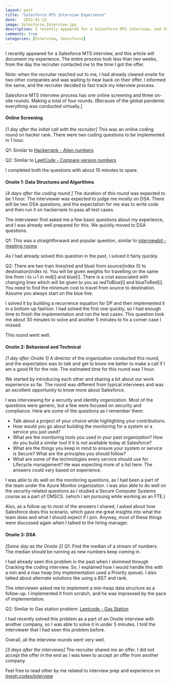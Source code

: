 ```yaml
---
layout: post
title: "Salesforce MTS Interview Experience"
date:   2022-01-22
image: Salesforce_Interview.jpg
description: I recently appeared for a Salesforce MTS interview, and this article will document my experience.
comments: true
categories: [Interview, Salesforce]
---
```


I recently appeared for a Salesforce MTS interview, and this article will document my experience. The entire process took less than two weeks, from the day the recruiter contacted me to the time I got the offer.

Note: when the recruiter reached out to me, I had already cleared onsite for two other companies and was waiting to hear back on their offer. I informed the same, and the recruiter decided to fast track my interview process. 

Salesforce MTS interview process has one online screening and three on-site rounds. Making a total of four rounds. [Because of the global pandemic everything was conducted virtually.]

#### Online Screening
*[1 day after the initial call with the recruiter]*
This was an online coding round on hacker rank. There were two coding questions to be implemented in 1 hour. 

Q1: Similar to [Hackerrank - Alien numbers](https://www.hackerrank.com/contests/coderadon/challenges/alien-numbers)

Q2: Similar to [LeetCode - Compare version numbers](https://leetcode.com/problems/compare-version-numbers/)

I completed both the questions with about 10 minutes to spare.

#### Onsite 1: Data Structures and Algorithms
*[4 days after the coding round ]*
The duration of this round was expected to be 1 hour. The interviewer was expected to judge me mostly on DSA. There will be two DSA questions, and the expectation for me was to write code and then run it on hackerrank to pass all test cases. 

The interviewer first asked me a few basic questions about my experience, and I was already well prepared for this. We quickly moved to DSA questions. 

Q1: This was a straightforward and popular question, similar to [interviewbit - meeting rooms](https://www.interviewbit.com/problems/meeting-rooms/)

As I had already solved this question in the past, I solved it fairly quickly. 
 
Q2: There are two train lines(red and blue) from source(index 0) to destination(index n). You will be given weights for travelling on the same line from i to i+1 in red[i] and blue[i]. There is a cost associated with changing lines which will be given to you as redToBlue[i] and blueToRed[i]. You need to find the minimum cost to travel from source to destination. Assume you always start on the blue line. 

I solved it by building a recurrence equation for DP and then implemented it in a bottom-up fashion. I had solved the first one quickly, so I had enough time to finish the implementation and run the test cases. This question took me about 30 minutes to solve and another 5 minutes to fix a corner case I missed. 

This round went well. 

#### Onsite 2: Behavioral and Technical
*[1 day after Onsite 1]*
A director of the organization conducted this round, and the expectation was to talk and get to know me better to make a call if I am a good fit for the role. The estimated time for this round was 1 hour.

We started by introducing each other and sharing a bit about our work experience so far. The round was different from typical interviews and was an excellent opportunity to know more about Salesforce. 

I was interviewing for a security and identity organization. Most of the questions were generic, but a few were focused on security and compliance. Here are some of the questions as I remember them:
* Talk about a project of your choice while highlighting your contributions. 
* How would you go about building the monitoring for a system or a service you just used? 
 * What are the monitoring tools you used in your past organization? How do you build a similar tool if it is not available today at Salesforce?
* What are the things you keep in mind to ensure your system or service is Secure? What are the principles you should follow?
* What are some of the technologies every service should use for Lifecycle management? He was expecting more of a list here. The answers could vary based on experience.   

I was able to do well on the monitoring questions, as I had been a part of the team under the Azure Monitor organization. I was also able to do well on the security-related questions as I studied a Secure Computer Systems course as a part of OMSCS. (which I am pursuing while working as an FTE.)  

Also, as a follow up to most of the answers I shared, I asked about how Salesforce does this scenario, which gave me great insights into what the team does and what I should expect if I join. Anyway, most of these things were discussed again when I talked to the hiring manager. 

#### Onsite 3: DSA
*[Same day as the Onsite 2]*
Q1: Find the median of a stream of numbers. The median should be running as new numbers keep coming in. 

I had already seen this problem in the past when I skimmed through Cracking the coding interview. So, I explained how I would handle this with a min and a max heap (my implementation used a Priority queue). I also talked about alternate solutions like using a BST and rank. 

The interviewer asked me to implement a min-heap data structure as a follow-up. I implemented it from scratch, and he was impressed by the pace of implementation.

Q2: Similar to Gas station problem: [Leetcode - Gas Station](https://leetcode.com/problems/gas-station/)

I had recently solved this problem as a part of an Onsite interview with another company, so I was able to solve it in under 5 minutes. I told the interviewer that I had seen this problem before.

Overall, all the interview rounds went very well.

*[3 days after the interviews]* The recruiter shared me an offer. I did not accept the offer in the end as I was keen to accept an offer from another company.

Feel free to read other by me related to interview prep and experience on [jinesh.codes/interview](jinesh.codes/interview)
